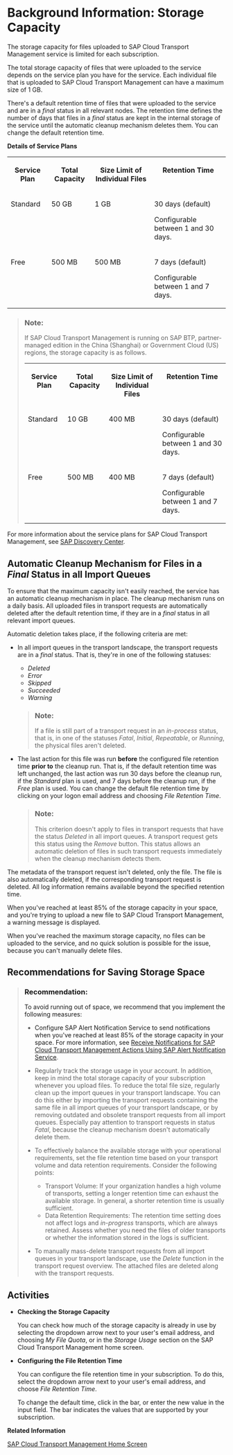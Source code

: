 <!-- loioe8d5187d1352430aacbe04d4f3b0eb62 -->

# Background Information: Storage Capacity

The storage capacity for files uploaded to SAP Cloud Transport Management service is limited for each subscription.

The total storage capacity of files that were uploaded to the service depends on the service plan you have for the service. Each individual file that is uploaded to SAP Cloud Transport Management can have a maximum size of 1 GB.

There's a default retention time of files that were uploaded to the service and are in a *final* status in all relevant nodes. The retention time defines the number of days that files in a *final* status are kept in the internal storage of the service until the automatic cleanup mechanism deletes them. You can change the default retention time.

**Details of Service Plans**


<table>
<tr>
<th valign="top">

Service Plan

</th>
<th valign="top">

Total Capacity

</th>
<th valign="top">

Size Limit of Individual Files

</th>
<th valign="top">

Retention Time

</th>
</tr>
<tr>
<td valign="top">

Standard

</td>
<td valign="top">

50 GB

</td>
<td valign="top">

1 GB

</td>
<td valign="top">

30 days \(default\)

Configurable between 1 and 30 days.

</td>
</tr>
<tr>
<td valign="top">

Free

</td>
<td valign="top">

500 MB

</td>
<td valign="top">

500 MB

</td>
<td valign="top">

7 days \(default\)

Configurable between 1 and 7 days.

</td>
</tr>
</table>

> ### Note:  
> If SAP Cloud Transport Management is running on SAP BTP, partner-managed edition in the China \(Shanghai\) or Government Cloud \(US\) regions, the storage capacity is as follows.
> 
> 
> <table>
> <tr>
> <th valign="top">
> 
> Service Plan
> 
> </th>
> <th valign="top">
> 
> Total Capacity
> 
> </th>
> <th valign="top">
> 
> Size Limit of Individual Files
> 
> </th>
> <th valign="top">
> 
> Retention Time
> 
> </th>
> </tr>
> <tr>
> <td valign="top">
> 
> Standard
> 
> </td>
> <td valign="top">
> 
> 10 GB
> 
> </td>
> <td valign="top">
> 
> 400 MB
> 
> </td>
> <td valign="top">
> 
> 30 days \(default\)
> 
> Configurable between 1 and 30 days.
> 
> </td>
> </tr>
> <tr>
> <td valign="top">
> 
> Free
> 
> </td>
> <td valign="top">
> 
> 500 MB
> 
> </td>
> <td valign="top">
> 
> 400 MB
> 
> </td>
> <td valign="top">
> 
> 7 days \(default\)
> 
> Configurable between 1 and 7 days.
> 
> </td>
> </tr>
> </table>

For more information about the service plans for SAP Cloud Transport Management, see [SAP Discovery Center](https://discovery-center.cloud.sap/serviceCatalog/cloud-transport-management?tab=service_plan&region=all).



<a name="loioe8d5187d1352430aacbe04d4f3b0eb62__section_ehn_d4s_3dc"/>

## Automatic Cleanup Mechanism for Files in a *Final* Status in all Import Queues

To ensure that the maximum capacity isn't easily reached, the service has an automatic cleanup mechanism in place. The cleanup mechanism runs on a daily basis. All uploaded files in transport requests are automatically deleted after the default retention time, if they are in a *final* status in all relevant import queues.

Automatic deletion takes place, if the following criteria are met:

-   In all import queues in the transport landscape, the transport requests are in a *final* status. That is, they're in one of the following statuses:

    -   *Deleted*
    -   *Error*
    -   *Skipped*
    -   *Succeeded*
    -   *Warning*

    > ### Note:  
    > If a file is still part of a transport request in an *in-process* status, that is, in one of the statuses *Fatal*, *Initial*, *Repeatable*, or *Running*, the physical files aren't deleted.

-   The last action for this file was run **before** the configured file retention time **prior to** the cleanup run. That is, if the default retention time was left unchanged, the last action was run 30 days before the cleanup run, if the *Standard* plan is used, and 7 days before the cleanup run, if the *Free* plan is used. You can change the default file retention time by clicking on your logon email address and choosing *File Retention Time*.

    > ### Note:  
    > This criterion doesn't apply to files in transport requests that have the status *Deleted* in all import queues. A transport request gets this status using the *Remove* button. This status allows an automatic deletion of files in such transport requests immediately when the cleanup mechanism detects them.


The metadata of the transport request isn't deleted, only the file. The file is also automatically deleted, if the corresponding transport request is deleted. All log information remains available beyond the specified retention time.

When you've reached at least 85% of the storage capacity in your space, and you're trying to upload a new file to SAP Cloud Transport Management, a warning message is displayed.

When you've reached the maximum storage capacity, no files can be uploaded to the service, and no quick solution is possible for the issue, because you can't manually delete files.



<a name="loioe8d5187d1352430aacbe04d4f3b0eb62__section_zlx_f4s_3dc"/>

## Recommendations for Saving Storage Space

> ### Recommendation:  
> To avoid running out of space, we recommend that you implement the following measures:
> 
> -   Configure SAP Alert Notification Service to send notifications when you've reached at least 85% of the storage capacity in your space. For more information, see [Receive Notifications for SAP Cloud Transport Management Actions Using SAP Alert Notification Service](../receive-notifications-for-sap-cloud-transport-management-actions-using-sap-alert-notifica-95d4fc7.md).
> 
> -   Regularly track the storage usage in your account. In addition, keep in mind the total storage capacity of your subscription whenever you upload files. To reduce the total file size, regularly clean up the import queues in your transport landscape. You can do this either by importing the transport requests containing the same file in all import queues of your transport landscape, or by removing outdated and obsolete transport requests from all import queues. Especially pay attention to transport requests in status *Fatal*, because the cleanup mechanism doesn't automatically delete them.
> 
> -   To effectively balance the available storage with your operational requirements, set the file retention time based on your transport volume and data retention requirements. Consider the following points:
>     -   Transport Volume: If your organization handles a high volume of transports, setting a longer retention time can exhaust the available storage. In general, a shorter retention time is usually sufficient.
>     -   Data Retention Requirements: The retention time setting does not affect logs and *in-progress* transports, which are always retained. Assess whether you need the files of older transports or whether the information stored in the logs is sufficient.
> 
> -   To manually mass-delete transport requests from all import queues in your transport landscape, use the *Delete* function in the transport request overview. The attached files are deleted along with the transport requests.



<a name="loioe8d5187d1352430aacbe04d4f3b0eb62__section_vbj_m4s_3dc"/>

## Activities

-   **Checking the Storage Capacity**

    You can check how much of the storage capacity is already in use by selecting the dropdown arrow next to your user's email address, and choosing *My File Quota*, or in the *Storage Usage* section on the SAP Cloud Transport Management home screen.

-   **Configuring the File Retention Time**

    You can configure the file retention time in your subscription. To do this, select the dropdown arrow next to your user's email address, and choose *File Retention Time*.

    To change the default time, click in the bar, or enter the new value in the input field. The bar indicates the values that are supported by your subscription.


**Related Information**  


[SAP Cloud Transport Management Home Screen](../sap-cloud-transport-management-home-screen-9ac7880.md "On the home screen, you have an overview of the most commonly used functions of SAP Cloud Transport Management service with direct access. Using the navigation pane on the left side, you have access to all functions.")


